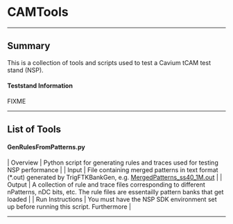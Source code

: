 # CAMTools

***
## Summary
This is a collection of tools and scripts used to test a Cavium tCAM test stand (NSP).

#### Teststand Information
FIXME

***
## List of Tools

#### GenRulesFromPatterns.py
| Overview | Python script for generating rules and traces used for testing NSP performance |
| Input | File containing merged patterns in text format (*.out) generated by TrigFTKBankGen, e.g. [MergedPatterns_ss40_1M.out](MergedPatterns_ss40_1M.out) |
| Output | A collection of rule and trace files corresponding to different nPatterns, nDC bits, etc. The rule files are essentailly pattern banks that get loaded |
| Run Instructions | You must have the NSP SDK environment set up before running this script. Furthermore |

***


